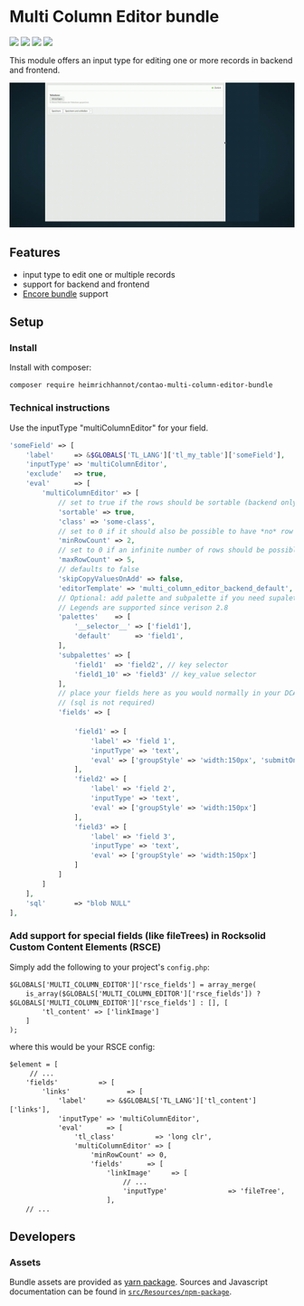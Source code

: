 # Multi Column Editor bundle

[![](https://img.shields.io/packagist/v/heimrichhannot/contao-multi-column-editor-bundle.svg)](https://packagist.org/packages/heimrichhannot/contao-multi-column-editor-bundle)
[![](https://img.shields.io/packagist/dt/heimrichhannot/contao-multi-column-editor-bundle.svg)](https://packagist.org/packages/heimrichhannot/contao-multi-column-editor-bundle)
[![](https://img.shields.io/travis/heimrichhannot/contao-multi-column-editor-bundle/master.svg)](https://travis-ci.org/heimrichhannot/contao-multi-column-editor-bundle/)
[![](https://img.shields.io/coveralls/heimrichhannot/contao-multi-column-editor-bundle/master.svg)](https://coveralls.io/github/heimrichhannot/contao-multi-column-editor-bundle)

This module offers an input type for editing one or more records in backend and frontend.

![alt text](doc/presentation.gif "Demo in the backend")

## Features
* input type to edit one or multiple records
* support for backend and frontend
* [Encore bundle](https://github.com/heimrichhannot/contao-encore-bundle) support

## Setup

### Install 

Install with composer: 

    composer require heimrichhannot/contao-multi-column-editor-bundle

### Technical instructions

Use the inputType "multiColumnEditor" for your field.

```php
'someField' => [
    'label'     => &$GLOBALS['TL_LANG']['tl_my_table']['someField'],
    'inputType' => 'multiColumnEditor',
    'exclude'   => true,
    'eval'      => [
        'multiColumnEditor' => [
            // set to true if the rows should be sortable (backend only atm)
            'sortable' => true,
            'class' => 'some-class',
            // set to 0 if it should also be possible to have *no* row (default: 1)
            'minRowCount' => 2,
            // set to 0 if an infinite number of rows should be possible (default: 0)
            'maxRowCount' => 5,
            // defaults to false
            'skipCopyValuesOnAdd' => false,
            'editorTemplate' => 'multi_column_editor_backend_default',
            // Optional: add palette and subpalette if you need supalettes support (otherwise all fields will be shows)
            // Legends are supported since verison 2.8
            'palettes'    => [
                '__selector__' => ['field1'],
                'default'      => 'field1',
            ],
            'subpalettes' => [
                'field1'  => 'field2', // key selector
                'field1_10' => 'field3' // key_value selector
            ],
            // place your fields here as you would normally in your DCA
            // (sql is not required)
            'fields' => [
                
                'field1' => [
                    'label' => 'field 1',
                    'inputType' => 'text',
                    'eval' => ['groupStyle' => 'width:150px', 'submitOnChange' => true]
                ],
                'field2' => [
                    'label' => 'field 2',
                    'inputType' => 'text',
                    'eval' => ['groupStyle' => 'width:150px']
                ],
                'field3' => [
                    'label' => 'field 3',
                    'inputType' => 'text',
                    'eval' => ['groupStyle' => 'width:150px']
                ]
            ]
        ]
    ],
    'sql'       => "blob NULL"
],
```

### Add support for special fields (like fileTrees) in Rocksolid Custom Content Elements (RSCE)

Simply add the following to your project's `config.php`:

```
$GLOBALS['MULTI_COLUMN_EDITOR']['rsce_fields'] = array_merge(
    is_array($GLOBALS['MULTI_COLUMN_EDITOR']['rsce_fields']) ? $GLOBALS['MULTI_COLUMN_EDITOR']['rsce_fields'] : [], [
        'tl_content' => ['linkImage']
    ]
);
```

where this would be your RSCE config:

```
$element = [
     // ...
    'fields'          => [
        'links'              => [
            'label'     => &$GLOBALS['TL_LANG']['tl_content']['links'],
            'inputType' => 'multiColumnEditor',
            'eval'      => [
                'tl_class'          => 'long clr',
                'multiColumnEditor' => [
                    'minRowCount' => 0,
                    'fields'      => [
                        'linkImage'     => [
                            // ...
                            'inputType'               => 'fileTree',
                        ],
    // ...
```

## Developers

### Assets
Bundle assets are provided as [yarn package](https://yarnpkg.com/en/package/@hundh/contao-multi-column-editor-bundle). Sources and Javascript documentation can be found in [`src/Resources/npm-package`](/tree/master/src/Resources/npm-package).
